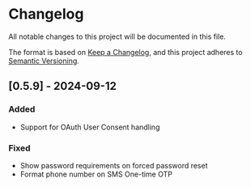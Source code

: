 # Changelog

All notable changes to this project will be documented in this file.

The format is based on [Keep a Changelog](https://keepachangelog.com/en/1.0.0/),
and this project adheres to [Semantic Versioning](https://semver.org/spec/v2.0.0.html).

## [0.5.9] - 2024-09-12

### Added

- Support for OAuth User Consent handling

### Fixed

- Show password requirements on forced password reset
- Format phone number on SMS One-time OTP
